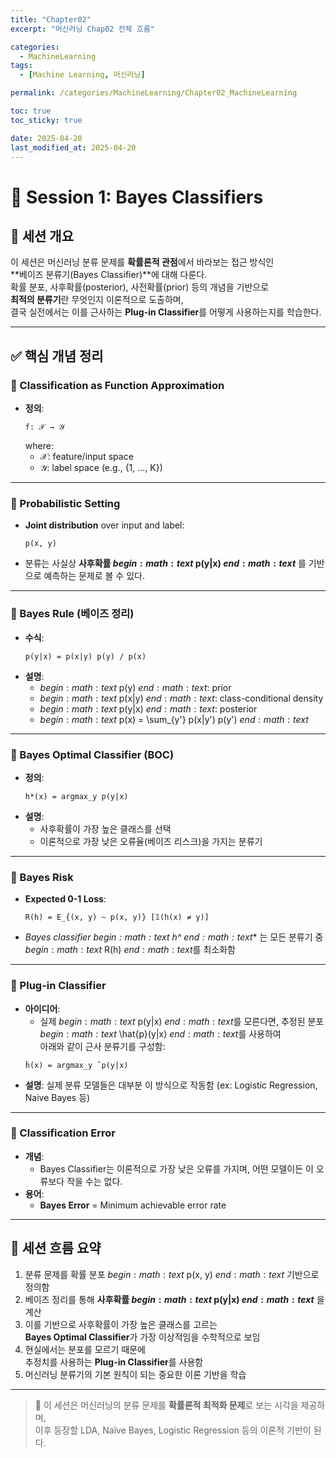 ```yaml
---
title: "Chapter02"
excerpt: "머신러닝 Chap02 전체 흐름"

categories:
  - MachineLearning
tags:
  - [Machine Learning, 머신러닝]

permalink: /categories/MachineLearning/Chapter02_MachineLearning

toc: true
toc_sticky: true

date: 2025-04-20
last_modified_at: 2025-04-20
---
```



 # 📘 Session 1: Bayes Classifiers

## 📌 세션 개요

이 세션은 머신러닝 분류 문제를 **확률론적 관점**에서 바라보는 접근 방식인  
**베이즈 분류기(Bayes Classifier)**에 대해 다룬다.  
확률 분포, 사후확률(posterior), 사전확률(prior) 등의 개념을 기반으로  
**최적의 분류기**란 무엇인지 이론적으로 도출하며,  
결국 실전에서는 이를 근사하는 **Plug-in Classifier**를 어떻게 사용하는지를 학습한다.

---

## ✅ 핵심 개념 정리

### 🔹 Classification as Function Approximation
- **정의**:
  ```
  f: 𝒳 → 𝒴
  ```
  where:
  - 𝒳: feature/input space
  - 𝒴: label space (e.g., {1, ..., K})

---

### 🔹 Probabilistic Setting
- **Joint distribution** over input and label:
  ```
  p(x, y)
  ```
- 분류는 사실상 **사후확률 $begin:math:text$ p(y|x) $end:math:text$** 를 기반으로 예측하는 문제로 볼 수 있다.

---

### 🔹 Bayes Rule (베이즈 정리)
- **수식**:
  ```
  p(y|x) = p(x|y) p(y) / p(x)
  ```
- **설명**:
  - $begin:math:text$ p(y) $end:math:text$: prior
  - $begin:math:text$ p(x|y) $end:math:text$: class-conditional density
  - $begin:math:text$ p(y|x) $end:math:text$: posterior
  - $begin:math:text$ p(x) = \\sum_{y'} p(x|y') p(y') $end:math:text$

---

### 🔹 Bayes Optimal Classifier (BOC)
- **정의**:
  ```
  h*(x) = argmax_y p(y|x)
  ```
- **설명**:
  - 사후확률이 가장 높은 클래스를 선택
  - 이론적으로 가장 낮은 오류율(베이즈 리스크)을 가지는 분류기

---

### 🔹 Bayes Risk
- **Expected 0-1 Loss**:
  ```
  R(h) = E_{(x, y) ∼ p(x, y)} [𝟙(h(x) ≠ y)]
  ```
- **Bayes classifier $begin:math:text$ h^* $end:math:text$** 는 모든 분류기 중 $begin:math:text$ R(h) $end:math:text$를 최소화함

---

### 🔹 Plug-in Classifier
- **아이디어**:
  - 실제 $begin:math:text$ p(y|x) $end:math:text$를 모른다면, 추정된 분포 $begin:math:text$ \\hat{p}(y|x) $end:math:text$를 사용하여  
    아래와 같이 근사 분류기를 구성함:
  ```
  ĥ(x) = argmax_y ˆp(y|x)
  ```
- **설명**: 실제 분류 모델들은 대부분 이 방식으로 작동함 (ex: Logistic Regression, Naive Bayes 등)

---

### 🔹 Classification Error
- **개념**:
  - Bayes Classifier는 이론적으로 가장 낮은 오류를 가지며,
    어떤 모델이든 이 오류보다 작을 수는 없다.
- **용어**:
  - **Bayes Error** = Minimum achievable error rate

---

## 🔁 세션 흐름 요약

1. 분류 문제를 확률 분포 $begin:math:text$ p(x, y) $end:math:text$ 기반으로 정의함  
2. 베이즈 정리를 통해 **사후확률 $begin:math:text$ p(y|x) $end:math:text$** 을 계산  
3. 이를 기반으로 사후확률이 가장 높은 클래스를 고르는  
   **Bayes Optimal Classifier**가 가장 이상적임을 수학적으로 보임  
4. 현실에서는 분포를 모르기 때문에  
   추정치를 사용하는 **Plug-in Classifier**를 사용함  
5. 머신러닝 분류기의 기본 원칙이 되는 중요한 이론 기반을 학습

---

> 🧠 이 세션은 머신러닝의 분류 문제를 **확률론적 최적화 문제**로 보는 시각을 제공하며,  
> 이후 등장할 LDA, Naïve Bayes, Logistic Regression 등의 이론적 기반이 된다.